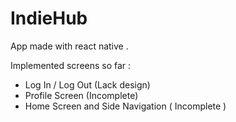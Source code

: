 # IndieHub

App made with react native . 

Implemented screens so far :

- Log In / Log Out (Lack design)
- Profile Screen (Incomplete)
- Home Screen and Side Navigation ( Incomplete ) 
